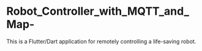 # Robot_Controller_with_MQTT_and_Map-
This is a Flutter/Dart application for remotely controlling a life-saving robot.
